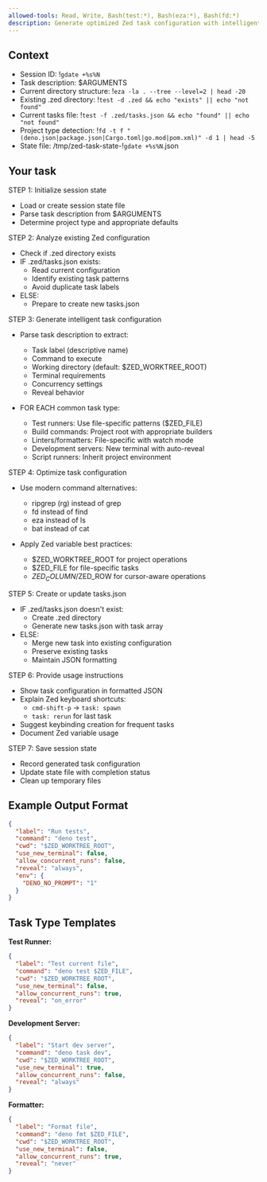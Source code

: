 ```yaml
---
allowed-tools: Read, Write, Bash(test:*), Bash(eza:*), Bash(fd:*)
description: Generate optimized Zed task configuration with intelligent defaults
---
```


## Context

- Session ID: !`gdate +%s%N`
- Task description: $ARGUMENTS
- Current directory structure: !`eza -la . --tree --level=2 | head -20`
- Existing .zed directory: !`test -d .zed && echo "exists" || echo "not found"`
- Current tasks file: !`test -f .zed/tasks.json && echo "found" || echo "not found"`
- Project type detection: !`fd -t f "(deno.json|package.json|Cargo.toml|go.mod|pom.xml)" -d 1 | head -5`
- State file: /tmp/zed-task-state-!`gdate +%s%N`.json

## Your task

STEP 1: Initialize session state

- Load or create session state file
- Parse task description from $ARGUMENTS
- Determine project type and appropriate defaults

STEP 2: Analyze existing Zed configuration

- Check if .zed directory exists
- IF .zed/tasks.json exists:
  - Read current configuration
  - Identify existing task patterns
  - Avoid duplicate task labels
- ELSE:
  - Prepare to create new tasks.json

STEP 3: Generate intelligent task configuration

- Parse task description to extract:
  - Task label (descriptive name)
  - Command to execute
  - Working directory (default: $ZED_WORKTREE_ROOT)
  - Terminal requirements
  - Concurrency settings
  - Reveal behavior

- FOR EACH common task type:
  - Test runners: Use file-specific patterns ($ZED_FILE)
  - Build commands: Project root with appropriate builders
  - Linters/formatters: File-specific with watch mode
  - Development servers: New terminal with auto-reveal
  - Script runners: Inherit project environment

STEP 4: Optimize task configuration

- Use modern command alternatives:
  - ripgrep (rg) instead of grep
  - fd instead of find
  - eza instead of ls
  - bat instead of cat

- Apply Zed variable best practices:
  - $ZED_WORKTREE_ROOT for project operations
  - $ZED_FILE for file-specific tasks
  - $ZED_COLUMN/$ZED_ROW for cursor-aware operations

STEP 5: Create or update tasks.json

- IF .zed/tasks.json doesn't exist:
  - Create .zed directory
  - Generate new tasks.json with task array
- ELSE:
  - Merge new task into existing configuration
  - Preserve existing tasks
  - Maintain JSON formatting

STEP 6: Provide usage instructions

- Show task configuration in formatted JSON
- Explain Zed keyboard shortcuts:
  - `cmd-shift-p` → `task: spawn`
  - `task: rerun` for last task
- Suggest keybinding creation for frequent tasks
- Document Zed variable usage

STEP 7: Save session state

- Record generated task configuration
- Update state file with completion status
- Clean up temporary files

## Example Output Format

```json
{
  "label": "Run tests",
  "command": "deno test",
  "cwd": "$ZED_WORKTREE_ROOT",
  "use_new_terminal": false,
  "allow_concurrent_runs": false,
  "reveal": "always",
  "env": {
    "DENO_NO_PROMPT": "1"
  }
}
```

## Task Type Templates

**Test Runner:**

```json
{
  "label": "Test current file",
  "command": "deno test $ZED_FILE",
  "cwd": "$ZED_WORKTREE_ROOT",
  "use_new_terminal": false,
  "allow_concurrent_runs": true,
  "reveal": "on_error"
}
```

**Development Server:**

```json
{
  "label": "Start dev server",
  "command": "deno task dev",
  "cwd": "$ZED_WORKTREE_ROOT",
  "use_new_terminal": true,
  "allow_concurrent_runs": false,
  "reveal": "always"
}
```

**Formatter:**

```json
{
  "label": "Format file",
  "command": "deno fmt $ZED_FILE",
  "cwd": "$ZED_WORKTREE_ROOT",
  "use_new_terminal": false,
  "allow_concurrent_runs": true,
  "reveal": "never"
}
```
